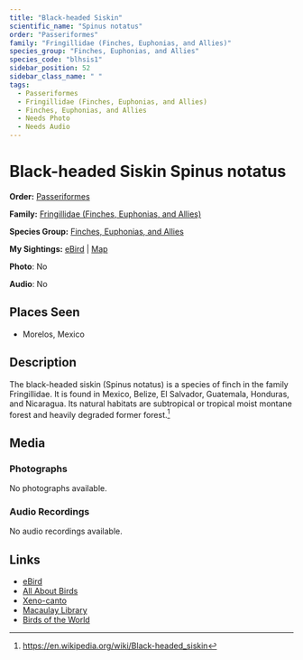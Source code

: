 ```yaml
---
title: "Black-headed Siskin"
scientific_name: "Spinus notatus"
order: "Passeriformes"
family: "Fringillidae (Finches, Euphonias, and Allies)"
species_group: "Finches, Euphonias, and Allies"
species_code: "blhsis1"
sidebar_position: 52
sidebar_class_name: " "
tags: 
  - Passeriformes
  - Fringillidae (Finches, Euphonias, and Allies)
  - Finches, Euphonias, and Allies
  - Needs Photo
  - Needs Audio
---
```


# Black-headed Siskin <span className='sci_name'>Spinus notatus</span>

**Order:** [Passeriformes](/tags/passeriformes)

**Family:** [Fringillidae (Finches, Euphonias, and Allies)](/tags/fringillidae-finches-euphonias-and-allies)

**Species Group:** [Finches, Euphonias, and Allies](/tags/finches-euphonias-and-allies)

**My Sightings:** [eBird](https://ebird.org/lifelist?r=world&time=life&spp=blhsis1) | [Map](/map?species_code=blhsis1)

**Photo**: No 

**Audio**: No

## Places Seen

* Morelos, Mexico

## Description
The black-headed siskin (Spinus notatus) is a species of finch in the family Fringillidae. It is found in Mexico, Belize, El Salvador, Guatemala, Honduras, and Nicaragua. Its natural habitats are subtropical or tropical moist montane forest and heavily degraded former forest.[^1]

[^1]: https://en.wikipedia.org/wiki/Black-headed_siskin

## Media
### Photographs
No photographs available.

### Audio Recordings
No audio recordings available.

## Links
* [eBird](https://ebird.org/species/blhsis1) 
* [All About Birds](https://www.allaboutbirds.org/guide/blhsis1) 
* [Xeno-canto](https://www.xeno-canto.org/species/spinus-notatus) 
* [Macaulay Library](https://search.macaulaylibrary.org/catalog?taxonCode=blhsis1&sort=rating_rank_desc)
* [Birds of the World](https://birdsoftheworld.org/bow/species/blhsis1)

